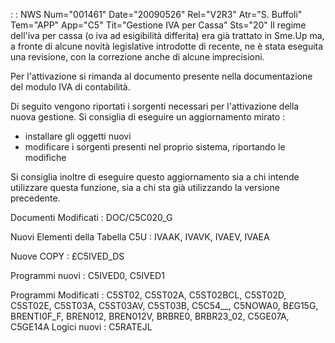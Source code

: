  :  : NWS Num="001461" Date="20090526" Rel="V2R3" Atr="S. Buffoli" Tem="APP" App="C5" Tit="Gestione IVA per Cassa" Sts="20"
Il regime dell'iva per cassa (o iva ad esigibilità differita) era già trattato in Sme.Up ma, a fronte di alcune novità legislative introdotte di recente, ne è stata eseguita una revisione, con la
correzione anche di alcune imprecisioni.

Per l'attivazione si rimanda al documento presente nella documentazione del modulo IVA di contabilità.

Di seguito vengono riportati i sorgenti necessari per l'attivazione della nuova gestione.
Si consiglia di eseguire un aggiornamento mirato : 
- installare gli oggetti nuovi
- modificare i sorgenti presenti nel proprio sistema, riportando le modifiche

Si consiglia inoltre di eseguire questo aggiornamento sia a chi intende utilizzare questa funzione,
sia a chi sta già utilizzando la versione precedente.

Documenti Modificati :  DOC/C5C020_G

Nuovi Elementi della Tabella C5U :  IVAAK, IVAVK, IVAEV, IVAEA

Nuove COPY :  £C5IVED_DS

Programmi nuovi :  C5IVED0, C5IVED1

Programmi Modificati :  C5ST02, C5ST02A, C5ST02BCL, C5ST02D, C5ST02E, C5ST03A, C5ST03AV, C5ST03B, C5C54__, C5NOWA0, B£G15G, BRENTI0F_F, BREN012, BREN012V, BRBRE0, BRBR23_02, C5GE07A, C5GE14A 
Logici nuovi :  C5RATEJL
